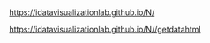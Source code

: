 # 

https://idatavisualizationlab.github.io/N/

https://idatavisualizationlab.github.io/N//getdatahtml
